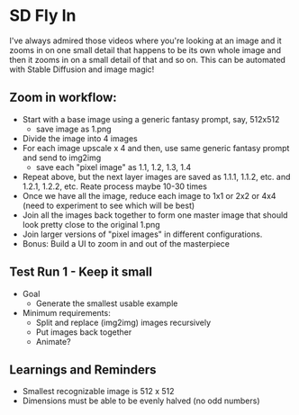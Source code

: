 # SD Fly In
I've always admired those videos where you're looking at an image and it zooms in on one small detail that happens to be its own whole image and then it zooms in on a small detail of that and so on.  This can be automated with Stable Diffusion and image magic!

## Zoom in workflow:
- Start with a base image using a generic fantasy prompt, say, 512x512
	- save image as 1.png
- Divide the image into 4 images
- For each image upscale x 4 and then, use same generic fantasy prompt and send to img2img
	- save each "pixel image" as 1.1, 1.2, 1.3, 1.4
- Repeat above, but the next layer images are saved as 1.1.1, 1.1.2, etc. and 1.2.1, 1.2.2, etc.  Reate process maybe 10-30 times
- Once we have all the image, reduce each image to 1x1 or 2x2 or 4x4 (need to experiment to see which will be best)
- Join all the images back together to form one master image that should look pretty close to the original 1.png
- Join larger versions of "pixel images" in different configurations.
- Bonus: Build a UI to zoom in and out of the masterpiece


## Test Run 1 - Keep it small
- Goal
  - Generate the smallest usable example
- Minimum requirements:
  - Split and replace (img2img) images recursively
  - Put images back together
  - Animate?


## Learnings and Reminders
- Smallest recognizable image is 512 x 512
- Dimensions must be able to be evenly halved (no odd numbers)
